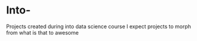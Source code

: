 # Into-
Projects created during into data science course
I expect projects to morph from what is that to awesome
